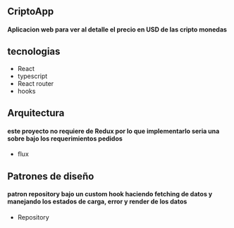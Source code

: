## CriptoApp

#### Aplicacion web para ver al detalle el precio en USD de las cripto monedas

## tecnologias

- React
- typescript
- React router
- hooks

## Arquitectura

#### este proyecto no requiere de Redux por lo que implementarlo seria una sobre bajo los requerimientos pedidos

- flux

## Patrones de diseño

#### patron repository bajo un custom hook haciendo fetching de datos y manejando los estados de carga, error y render de los datos

- Repository
